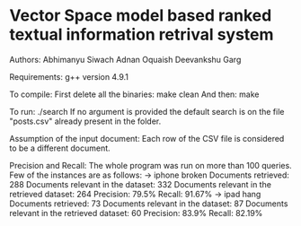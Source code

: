 # Vector Space model based ranked textual information retrival system

Authors:
Abhimanyu Siwach
Adnan Oquaish
Deevankshu Garg

Requirements:
	g++ version 4.9.1

To compile:
First delete all the binaries:
	make clean
And then:
	make

To run:
	./search <name of the file>	
If no argument is provided the default search is on the file "posts.csv" already present in the folder. 

Assumption of the input document:
	Each row of the CSV file is considered to be a different document.


Precision and Recall:
	The whole program was run on more than 100 queries. Few of the instances are as follows:
	-> iphone broken
			Documents retrieved: 288
			Documents relevant in the dataset: 332
			Documents relevant in the retrieved dataset: 264 
			Precision: 79.5%
			Recall: 91.67%
	-> ipad hang
			Documents retrieved: 73
			Documents relevant in the dataset: 87
			Documents relevant in the retrieved dataset: 60 
			Precision: 83.9%
			Recall: 82.19%